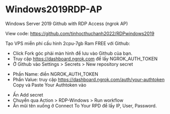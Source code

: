 # Windows2019RDP-AP
Windows Server 2019 Github with RDP Access (ngrok AP)

View code: https://github.com/tinhocthuchanh2022/RDPwindows2019

Tạo VPS miễn phí cấu hình 2cpu-7gb Ram FREE với Github:

- Click Fork góc phải màn hình để lưu vào Github của bạn.
- Truy cập https://dashboard.ngrok.com để lấy NGROK_AUTH_TOKEN
- Ở Github vào Settings > Secrets > New repository secret
 + Phần Name: điền NGROK_AUTH_TOKEN
 + Phần Value: truy cập https://dashboard.ngrok.com/auth/your-authtoken Copy và Paste Your Authtoken vào
- Ấn Add secret
- Chuyển qua Action > RDP-Windows > Run workflow
- Ấn mũi tên xuống ở Connect To Your RPD để lấy IP, User, Password. 


